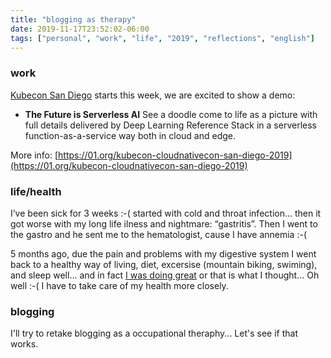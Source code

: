 ```yaml
---
title: "blogging as therapy"
date: 2019-11-17T23:52:02-06:00
tags: ["personal", "work", "life", "2019", "reflections", "english"]
---
```



### work

[Kubecon San Diego](https://events19.linuxfoundation.org/events/kubecon-cloudnativecon-north-america-2019/) starts this week, we are excited to show a demo:

  * **The Future is Serverless AI**
    See a doodle come to life as a picture with full details delivered by Deep Learning Reference Stack in a serverless function-as-a-service way both in cloud and edge.

More info: [https://01.org/kubecon-cloudnativecon-san-diego-2019](https://01.org/kubecon-cloudnativecon-san-diego-2019)

### life/health

I’ve been sick for 3 weeks :-( started with cold and throat  infection… then it got worse with my long life ilness and nightmare: “gastritis”. Then I went to the gastro and he sent me to the hematologist, cause  I have annemia :-( 

5 months ago, due the pain and problems with my digestive system I went back to a healthy way of living, diet, excersise (mountain biking, swiming), and sleep well… and in fact [I was doing great](https://www.strava.com/athletes/23567620) or that is what I thought… Oh well :-( I have to take care of my health more closely.

### blogging 

I'll try to retake blogging as a occupational theraphy... Let's see if that works.
